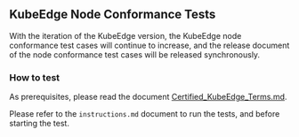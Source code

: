 ## KubeEdge Node Conformance Tests

With the iteration of the KubeEdge version, the KubeEdge node conformance test cases will continue to increase, and the release document of the node conformance test cases will be released synchronously.

### How to test

As prerequisites, please read the document [Certified_KubeEdge_Terms.md](../conformance/terms-conditions/Certified_KubeEdge_Terms.md).

Please refer to the `instructions.md` document to run the tests, and before starting the test.